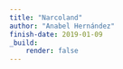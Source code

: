 ```yaml
---
title: "Narcoland"
author: "Anabel Hernández"
finish-date: 2019-01-09
_build:
    render: false
---
```


